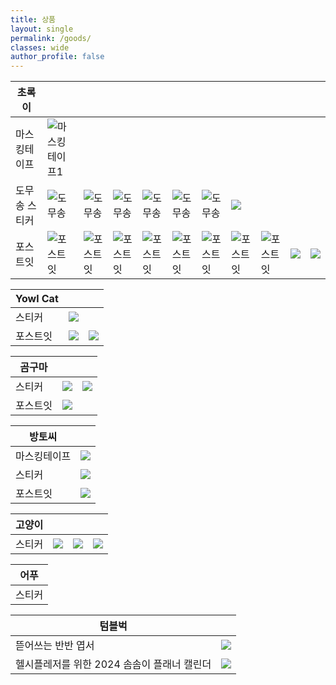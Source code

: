 ```yaml
---
title: 상품
layout: single
permalink: /goods/
classes: wide
author_profile: false
---
```


|초록이|||||||||||
|---|---|-|-|-|-|-|-|-|-|-|
|마스킹테이프|![마스킹테이프1](/assets/images/초록이/마스킹테이프/1.jpg "초록이 마스킹테이프1")||||||||
|도무송 스티커|![도무송](/assets/images/초록이/도무송/1.jpg "초록이 도무송")|![도무송](/assets/images/초록이/도무송/2.jpg "초록이 도무송")|![도무송](/assets/images/초록이/도무송/3.jpg "초록이 도무송")|![도무송](/assets/images/초록이/도무송/4.jpg "초록이 도무송")|![도무송](/assets/images/초록이/도무송/5.jpg "초록이 도무송")|![도무송](/assets/images/초록이/도무송/6.jpg "초록이 도무송")|![](/assets/images/초록이/도무송/7.jpg)||||
|포스트잇|![포스트잇](/assets/images/초록이/포스트잇/1.jpg "초록이 포스트잇")|![포스트잇](/assets/images/초록이/포스트잇/2.jpg "초록이 포스트잇")|![포스트잇](/assets/images/초록이/포스트잇/3.jpg "초록이 포스트잇")|![포스트잇](/assets/images/초록이/포스트잇/4.jpg "초록이 포스트잇")|![포스트잇](/assets/images/초록이/포스트잇/5.jpg "초록이 포스트잇")|![포스트잇](/assets/images/초록이/포스트잇/6.jpg "초록이 포스트잇")|![포스트잇](/assets/images/초록이/포스트잇/7.jpg "초록이 포스트잇")|![포스트잇](/assets/images/초록이/포스트잇/8.jpg "초록이 포스트잇")|![](/assets/images/초록이/포스트잇/9.jpg)|![](/assets/images/초록이/포스트잇/10.jpg)|


|Yowl Cat|||
|---|---|-|
|스티커|![](/assets/images/yowl_cat/스티커/1.jpg)||
|포스트잇|![](/assets/images/yowl_cat/포스트잇/1.jpg)|![](/assets/images/yowl_cat/포스트잇/2.jpg)|


|곰구마|||
|---|---|-|
|스티커|![](/assets/images/곰구마/스티커/1.png)|![](/assets/images/곰구마/스티커/2.jpg)|
|포스트잇|![](/assets/images/곰구마/포스트잇/1.jpg)||

|방토씨||
|---|---|
|마스킹테이프|![](/assets/images/방토씨/마스킹테이프/1.jpg)|
|스티커|![](/assets/images/방토씨/스티커/1.jpg)|
|포스트잇|![](/assets/images/방토씨/포스트잇/1.jpg)||

|고양이||||
|---|---|-|-|
|스티커|![](/assets/images/고양이/스티커/1.jpg)|![](/assets/images/고양이/스티커/2.jpg)|![](/assets/images/고양이/스티커/3.jpg)|

|어푸|
|---|
|스티커|![](/assets/images/어푸/스티커/1.jpg)|

|텀블벅||
|---|---|
|뜯어쓰는 반반 엽서|![](/assets/images/텀블벅/엽서1.png)|
|헬시플레저를 위한 2024 솜솜이 플래너 캘린더|![](/assets/images/텀블벅/캘린더1.jpg)|